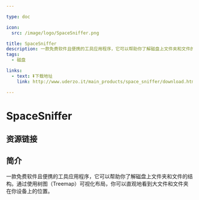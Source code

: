 ```yaml
---

type: doc

icon:
  src: /image/logo/SpaceSniffer.png

title: SpaceSniffer
description: 一款免费软件且便携的工具应用程序，它可以帮助你了解磁盘上文件夹和文件的结构。通过使用树图（Treemap）可视化布局，你可以直观地看到大文件和文件夹在你设备上的位置。
tags:
  - 磁盘

links:
  - text: ⏬下载地址
    link: http://www.uderzo.it/main_products/space_sniffer/download.html

---
```


<ShowLogo />

# SpaceSniffer

<ShowTags />

<ShowBreadcrumb />

## 资源链接

<ShowLinks />

## 简介

一款免费软件且便携的工具应用程序，它可以帮助你了解磁盘上文件夹和文件的结构。通过使用树图（Treemap）可视化布局，你可以直观地看到大文件和文件夹在你设备上的位置。
